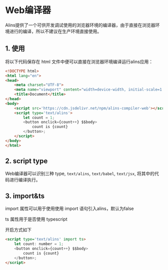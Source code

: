 <!--
 * @Author: chenzhongsheng
 * @Date: 2023-09-17 16:33:22
 * @Description: Coding something
-->
# Web编译器

Alins提供了一个可供开发调试使用的浏览器环境的编译器，由于直接在浏览器环境进行的编译，所以不建议在生产环境直接使用。

## 1. 使用

将以下代码保存在 html 文件中便可以直接在浏览器环境编译运行alins应用：

<CodeBox :iframe='true' :height='40' :html='true'/>

```html
<!DOCTYPE html>
<html lang="en">
<head>
    <meta charset="UTF-8">
    <meta name="viewport" content="width=device-width, initial-scale=1.0">
    <title>Document</title>
</head>
<body>
    <script src='https://cdn.jsdelivr.net/npm/alins-compiler-web'></script>
    <script type='text/alins'> 
        let count = 1;
        <button onclick={count++} $$body>
            count is {count}
        </button>;
    </script>
</body>
</html>
```

## 2. script type

Web编译器可以识别三种 type, `text/alins`, `text/babel`, `text/jsx`, 将其中的代码进行编译执行。

## 3. import&ts

import 属性可以用于使用使用 import 语句引入alins，默认为false

ts 属性用于是否使用 typescript

开启方式如下

```html
<script type='text/alins' import ts> 
    let count: number = 1;
    <button onclick={count++} $$body>
        count is {count}
    </button>;
</script>
```


